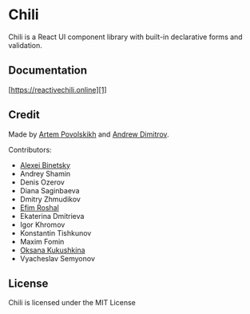 # Chili

Chili is a React UI component library with built-in declarative forms and validation.

## Documentation

[https://reactivechili.online][1]

## Credit

Made by [Artem Povolskikh][2] and [Andrew Dimitrov][3].

Contributors:

- [Alexei Binetsky][6]
- Andrey Shamin
- Denis Ozerov
- Diana Saginbaeva
- Dmitry Zhmudikov
- [Efim Roshal][4]
- Ekaterina Dmitrieva
- Igor Khromov
- Konstantin Tishkunov
- Maxim Fomin
- [Oksana Kukushkina][5]
- Vyacheslav Semyonov

## License

Chili is licensed under the MIT License

[1]: https://reactivechili.online
[2]: https://github.com/Apollo-11
[3]: https://github.com/777PolarFox777
[4]: https://github.com/roshal
[5]: https://github.com/JustOxxy
[6]: https://github.com/Binetsky
